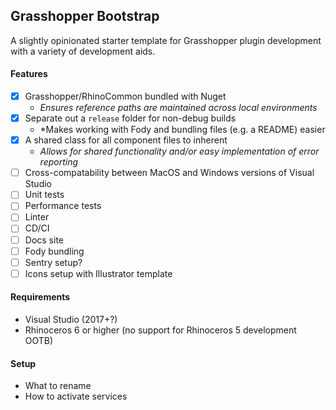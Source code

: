 ## Grasshopper Bootstrap

A slightly opinionated starter template for Grasshopper plugin development with a variety of development aids.

#### Features

- [X] Grasshopper/RhinoCommon bundled with Nuget
  - *Ensures reference paths are maintained across local environments*
- [X] Separate out a `release` folder for non-debug builds
  - *Makes working with Fody and bundling files (e.g. a README) easier
- [X] A shared class for all component files to inherent
  - *Allows for shared functionality and/or easy implementation of error reporting*
- [ ] Cross-compatability between MacOS and Windows versions of Visual Studio
- [ ] Unit tests
- [ ] Performance tests
- [ ] Linter
- [ ] CD/CI
- [ ] Docs site
- [ ] Fody bundling
- [ ] Sentry setup?
- [ ] Icons setup with Illustrator template

#### Requirements

- Visual Studio (2017+?)
- Rhinoceros 6 or higher (no support for Rhinoceros 5 development OOTB)

#### Setup

- What to rename
- How to activate services
